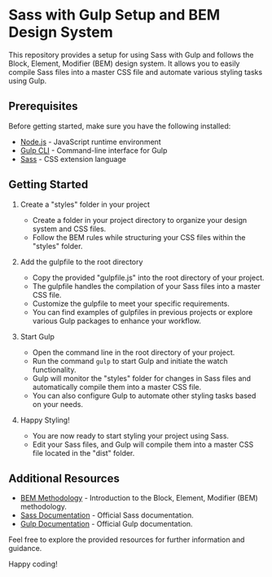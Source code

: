 # Sass with Gulp Setup and BEM Design System

This repository provides a setup for using Sass with Gulp and follows the Block, Element, Modifier (BEM) design system. It allows you to easily compile Sass files into a master CSS file and automate various styling tasks using Gulp.

## Prerequisites

Before getting started, make sure you have the following installed:

- [Node.js](https://nodejs.org) - JavaScript runtime environment
- [Gulp CLI](https://gulpjs.com/docs/en/getting-started/quick-start/) - Command-line interface for Gulp
- [Sass](https://sass-lang.com/documentation/) - CSS extension language

## Getting Started

1. Create a "styles" folder in your project
   - Create a folder in your project directory to organize your design system and CSS files.
   - Follow the BEM rules while structuring your CSS files within the "styles" folder.

2. Add the gulpfile to the root directory
   - Copy the provided "gulpfile.js" into the root directory of your project.
   - The gulpfile handles the compilation of your Sass files into a master CSS file.
   - Customize the gulpfile to meet your specific requirements.
   - You can find examples of gulpfiles in previous projects or explore various Gulp packages to enhance your workflow.

3. Start Gulp
   - Open the command line in the root directory of your project.
   - Run the command `gulp` to start Gulp and initiate the watch functionality.
   - Gulp will monitor the "styles" folder for changes in Sass files and automatically compile them into a master CSS file.
   - You can also configure Gulp to automate other styling tasks based on your needs.

4. Happy Styling!
   - You are now ready to start styling your project using Sass.
   - Edit your Sass files, and Gulp will compile them into a master CSS file located in the "dist" folder.

## Additional Resources

- [BEM Methodology](https://getbem.com/introduction/) - Introduction to the Block, Element, Modifier (BEM) methodology.
- [Sass Documentation](https://sass-lang.com/documentation/) - Official Sass documentation.
- [Gulp Documentation](https://gulpjs.com/docs/en/getting-started/quick-start/) - Official Gulp documentation.

Feel free to explore the provided resources for further information and guidance.

Happy coding!
